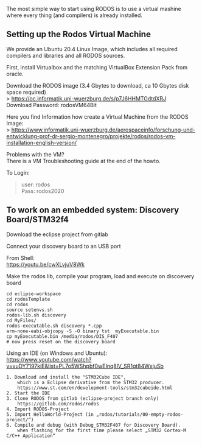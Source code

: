 
The most simple way to start using RODOS is to use
a virtual mashine where every thing (and compilers) is already installed.

Setting up the Rodos Virtual Machine
-------------------------------------

We provide an Ubuntu 20.4 Linux Image, which includes all required compilers and libraries and all RODOS sources.

First, install Virtualbox and the matching VirtualBox Extension Pack from oracle.
                    
Download the RODOS image (3.4 Gbytes to download, ca 10 Gbytes disk space required)  
    > https://oc.informatik.uni-wuerzburg.de/s/p7J6HHMTGdtdXRJ   
    Download Password: rodosVM64Bit

Here you find Information how create a Virtual Machine from the RODOS Image:  
    > https://www.informatik.uni-wuerzburg.de/aerospaceinfo/forschung-und-entwicklung-prof-dr-sergio-montenegro/projekte/rodos/rodos-vm-installation-english-version/

Problems with the VM?  
There is a VM Troubleshooting guide at the end of the howto.

To Login:  
   > user: rodos  
   Pass: rodos2020


To work on an embedded system: Discovery Board/STM32f4
------------------------------------------------------

Download the eclipse project from gitlab

Connect your discovery board to an USB port

From Shell:  
     https://youtu.be/cwXLvjuV8Wk 

Make the rodos lib, compile your program, load and execute on discoevery board  

>
    cd eclipse-workspace  
    cd rodosTemplate    
    cd rodos  
    source setenvs.sh   
    rodos-lib.sh discovery   
    cd MyFiles/  
    rodos-executable.sh discovery *.cpp    
    arm-none-eabi-objcopy -S -O binary tst  myExecutable.bin
    cp myExecutable.bin /media/rodos/DIS_F407
    # now press reset on the discovery board


Using an IDE (on Windows and Ubuntu):  
    https://www.youtube.com/watch?v=vuDY7197kiE&list=PL7o5WShpbf0wEInq8lV_SR1qt84WxjuSb

    1. Download and install the "STM32Cube IDE", 
        which is a Eclipse derivative from the STM32 producer.
        https://www.st.com/en/development-tools/stm32cubeide.html
    2. Start the IDE
    3. Clone RODOS from gitlab (eclipse-project branch only)
        https://gitlab.com/rodos/rodos
    4. Import RODOS-Project 
    5. Import HelloWorld-Project (in „rodos/tutorials/00-empty-rodos-project/“)
    6. Compile and debug (with Debug_STM32F407 for Discovery Board).
        when flashing for the first time please select „STM32 Cortex-M C/C++ Application“



